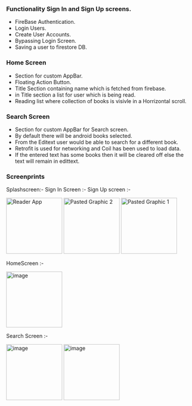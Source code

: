 ### Functionality Sign In and Sign Up screens.
- FireBase Authentication.
- Login Users.
- Create User Accounts.
- Bypassing Login Screen.
- Saving a user to firestore DB.


### Home Screen
- Section for custom AppBar.
- Floating Action Button.
- Title Section containing name which is fetched from firebase.
- in Title section a list for user which is being read.
- Reading list where collection of books is visivle in a Horrizontal scroll.


### Search Screen
- Section for custom AppBar for Search screen.
- By default there will be android books selected.
- From the Editext user would be able to search for a different book.
- Retrofit is used for networking and Coil has been used to load data.
- If the entered text has some books then it will be cleared off else the text will remain in edittext.



### Screenprints

Splashscreen:-                                Sign In Screen :-                            Sign Up screen :-



<img width="150" alt="Reader App" src="https://github.com/user-attachments/assets/a25d0f93-3485-4825-a625-9112545c9664">





<img width="150" alt="Pasted Graphic 2" src="https://github.com/user-attachments/assets/a713692f-b8e5-4dda-8b55-bbd8ef6b05e4">





<img width="150" alt="Pasted Graphic 1" src="https://github.com/user-attachments/assets/de527722-8049-43a3-9c01-d8a40c2466bd">



HomeScreen :-



<img width="150" alt="image" src="https://github.com/user-attachments/assets/8653f6bf-20e5-48fd-96e8-80221ed8f8bd">


Search Screen :-



<img width="150" alt="image" src="https://github.com/user-attachments/assets/83bb224f-fd3c-4cd1-be1c-852cd76c4183">



<img width="150" alt="image" src="https://github.com/user-attachments/assets/bde811f6-bf2d-4284-807c-8c7451d434b5">










